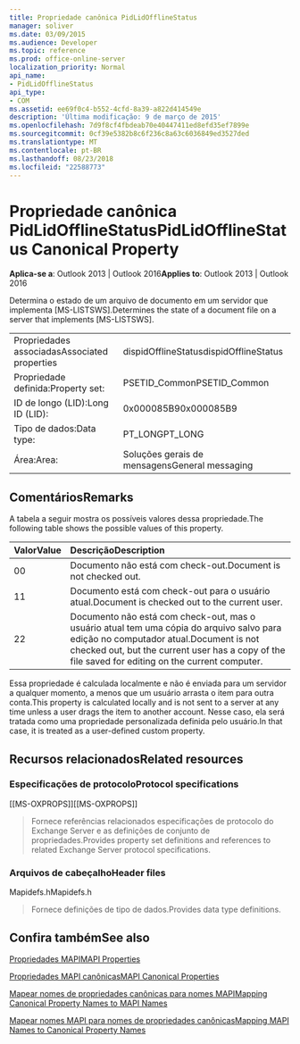```yaml
---
title: Propriedade canônica PidLidOfflineStatus
manager: soliver
ms.date: 03/09/2015
ms.audience: Developer
ms.topic: reference
ms.prod: office-online-server
localization_priority: Normal
api_name:
- PidLidOfflineStatus
api_type:
- COM
ms.assetid: ee69f0c4-b552-4cfd-8a39-a822d414549e
description: 'Última modificação: 9 de março de 2015'
ms.openlocfilehash: 7d9f8cf4fbdeab70e40447411ed8efd35ef7899e
ms.sourcegitcommit: 0cf39e5382b8c6f236c8a63c6036849ed3527ded
ms.translationtype: MT
ms.contentlocale: pt-BR
ms.lasthandoff: 08/23/2018
ms.locfileid: "22588773"
---
```

# <a name="pidlidofflinestatus-canonical-property"></a><span data-ttu-id="47819-103">Propriedade canônica PidLidOfflineStatus</span><span class="sxs-lookup"><span data-stu-id="47819-103">PidLidOfflineStatus Canonical Property</span></span>

  
  
<span data-ttu-id="47819-104">**Aplica-se a**: Outlook 2013 | Outlook 2016</span><span class="sxs-lookup"><span data-stu-id="47819-104">**Applies to**: Outlook 2013 | Outlook 2016</span></span> 
  
<span data-ttu-id="47819-105">Determina o estado de um arquivo de documento em um servidor que implementa [MS-LISTSWS].</span><span class="sxs-lookup"><span data-stu-id="47819-105">Determines the state of a document file on a server that implements [MS-LISTSWS].</span></span>
  
|||
|:-----|:-----|
|<span data-ttu-id="47819-106">Propriedades associadas</span><span class="sxs-lookup"><span data-stu-id="47819-106">Associated properties</span></span>  <br/> |<span data-ttu-id="47819-107">dispidOfflineStatus</span><span class="sxs-lookup"><span data-stu-id="47819-107">dispidOfflineStatus</span></span>  <br/> |
|<span data-ttu-id="47819-108">Propriedade definida:</span><span class="sxs-lookup"><span data-stu-id="47819-108">Property set:</span></span>  <br/> |<span data-ttu-id="47819-109">PSETID_Common</span><span class="sxs-lookup"><span data-stu-id="47819-109">PSETID_Common</span></span>  <br/> |
|<span data-ttu-id="47819-110">ID de longo (LID):</span><span class="sxs-lookup"><span data-stu-id="47819-110">Long ID (LID):</span></span>  <br/> |<span data-ttu-id="47819-111">0x000085B9</span><span class="sxs-lookup"><span data-stu-id="47819-111">0x000085B9</span></span>  <br/> |
|<span data-ttu-id="47819-112">Tipo de dados:</span><span class="sxs-lookup"><span data-stu-id="47819-112">Data type:</span></span>  <br/> |<span data-ttu-id="47819-113">PT_LONG</span><span class="sxs-lookup"><span data-stu-id="47819-113">PT_LONG</span></span>  <br/> |
|<span data-ttu-id="47819-114">Área:</span><span class="sxs-lookup"><span data-stu-id="47819-114">Area:</span></span>  <br/> |<span data-ttu-id="47819-115">Soluções gerais de mensagens</span><span class="sxs-lookup"><span data-stu-id="47819-115">General messaging</span></span>  <br/> |
   
## <a name="remarks"></a><span data-ttu-id="47819-116">Comentários</span><span class="sxs-lookup"><span data-stu-id="47819-116">Remarks</span></span>

<span data-ttu-id="47819-117">A tabela a seguir mostra os possíveis valores dessa propriedade.</span><span class="sxs-lookup"><span data-stu-id="47819-117">The following table shows the possible values of this property.</span></span>
  
|<span data-ttu-id="47819-118">**Valor**</span><span class="sxs-lookup"><span data-stu-id="47819-118">**Value**</span></span>|<span data-ttu-id="47819-119">**Descrição**</span><span class="sxs-lookup"><span data-stu-id="47819-119">**Description**</span></span>|
|:-----|:-----|
|<span data-ttu-id="47819-120">0</span><span class="sxs-lookup"><span data-stu-id="47819-120">0</span></span>  <br/> |<span data-ttu-id="47819-121">Documento não está com check-out.</span><span class="sxs-lookup"><span data-stu-id="47819-121">Document is not checked out.</span></span>  <br/> |
|<span data-ttu-id="47819-122">1</span><span class="sxs-lookup"><span data-stu-id="47819-122">1</span></span>  <br/> |<span data-ttu-id="47819-123">Documento está com check-out para o usuário atual.</span><span class="sxs-lookup"><span data-stu-id="47819-123">Document is checked out to the current user.</span></span>  <br/> |
|<span data-ttu-id="47819-124">2</span><span class="sxs-lookup"><span data-stu-id="47819-124">2</span></span>  <br/> |<span data-ttu-id="47819-125">Documento não está com check-out, mas o usuário atual tem uma cópia do arquivo salvo para edição no computador atual.</span><span class="sxs-lookup"><span data-stu-id="47819-125">Document is not checked out, but the current user has a copy of the file saved for editing on the current computer.</span></span>  <br/> |
   
<span data-ttu-id="47819-126">Essa propriedade é calculada localmente e não é enviada para um servidor a qualquer momento, a menos que um usuário arrasta o item para outra conta.</span><span class="sxs-lookup"><span data-stu-id="47819-126">This property is calculated locally and is not sent to a server at any time unless a user drags the item to another account.</span></span> <span data-ttu-id="47819-127">Nesse caso, ela será tratada como uma propriedade personalizada definida pelo usuário.</span><span class="sxs-lookup"><span data-stu-id="47819-127">In that case, it is treated as a user-defined custom property.</span></span>
  
## <a name="related-resources"></a><span data-ttu-id="47819-128">Recursos relacionados</span><span class="sxs-lookup"><span data-stu-id="47819-128">Related resources</span></span>

### <a name="protocol-specifications"></a><span data-ttu-id="47819-129">Especificações de protocolo</span><span class="sxs-lookup"><span data-stu-id="47819-129">Protocol specifications</span></span>

<span data-ttu-id="47819-130">[[MS-OXPROPS]]</span><span class="sxs-lookup"><span data-stu-id="47819-130">[[MS-OXPROPS]]</span></span> 
  
> <span data-ttu-id="47819-131">Fornece referências relacionados especificações de protocolo do Exchange Server e as definições de conjunto de propriedades.</span><span class="sxs-lookup"><span data-stu-id="47819-131">Provides property set definitions and references to related Exchange Server protocol specifications.</span></span>
    
### <a name="header-files"></a><span data-ttu-id="47819-132">Arquivos de cabeçalho</span><span class="sxs-lookup"><span data-stu-id="47819-132">Header files</span></span>

<span data-ttu-id="47819-133">Mapidefs.h</span><span class="sxs-lookup"><span data-stu-id="47819-133">Mapidefs.h</span></span>
  
> <span data-ttu-id="47819-134">Fornece definições de tipo de dados.</span><span class="sxs-lookup"><span data-stu-id="47819-134">Provides data type definitions.</span></span>
    
## <a name="see-also"></a><span data-ttu-id="47819-135">Confira também</span><span class="sxs-lookup"><span data-stu-id="47819-135">See also</span></span>



[<span data-ttu-id="47819-136">Propriedades MAPI</span><span class="sxs-lookup"><span data-stu-id="47819-136">MAPI Properties</span></span>](mapi-properties.md)
  
[<span data-ttu-id="47819-137">Propriedades MAPI canônicas</span><span class="sxs-lookup"><span data-stu-id="47819-137">MAPI Canonical Properties</span></span>](mapi-canonical-properties.md)
  
[<span data-ttu-id="47819-138">Mapear nomes de propriedades canônicas para nomes MAPI</span><span class="sxs-lookup"><span data-stu-id="47819-138">Mapping Canonical Property Names to MAPI Names</span></span>](mapping-canonical-property-names-to-mapi-names.md)
  
[<span data-ttu-id="47819-139">Mapear nomes MAPI para nomes de propriedades canônicas</span><span class="sxs-lookup"><span data-stu-id="47819-139">Mapping MAPI Names to Canonical Property Names</span></span>](mapping-mapi-names-to-canonical-property-names.md)

